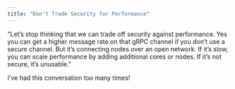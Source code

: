 ```yaml
---
title: "Don't Trade Security for Performance"
---
```


"Let’s stop thinking that we can trade off security against performance. Yes you can get a higher message rate on that gRPC channel if you don’t use a secure channel. But it’s connecting nodes over an open network. If it’s slow, you can scale performance by adding additional cores or nodes. If it’s not secure, it’s unusable."

I've had this conversation too many times!
